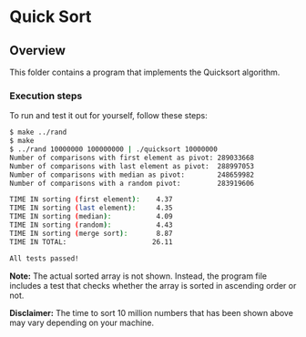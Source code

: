 # Quick Sort

## Overview

This folder contains a program that implements the Quicksort algorithm.

### Execution steps

To run and test it out for yourself, follow these steps:

```bash
$ make ../rand
$ make
$ ../rand 10000000 100000000 | ./quicksort 10000000
Number of comparisons with first element as pivot: 289033668
Number of comparisons with last element as pivot:  288997053
Number of comparisons with median as pivot:        248659982
Number of comparisons with a random pivot:         283919606

TIME IN sorting (first element):    4.37
TIME IN sorting (last element):     4.35
TIME IN sorting (median):           4.09
TIME IN sorting (random):           4.43
TIME IN sorting (merge sort):       8.87
TIME IN TOTAL:                     26.11

All tests passed!
```

**Note:** The actual sorted array is not shown. Instead, the program file
includes a test that checks whether the array is sorted in ascending order or
not.

**Disclaimer:** The time to sort 10 million numbers that has been shown above
may vary depending on your machine.

